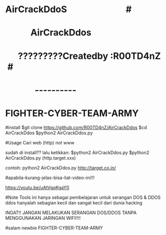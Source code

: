 # AirCrackDdoS                            #
#               AirCrackDdos              # 
#       ?????????Createdby :R00TD4nZ      #
#               ----------                #
#        FIGHTER-CYBER-TEAM-ARMY          #

#install
$git clone https://github.com/R00TD4nZ/AirCrackDdos
$cd AirCrackDdos
$python2 AirCrackDdos.py

#Usage
Cari web (http) not www

sudah di install??
lalu ketikkan:
$python2 AirCrackDdos.py
$python2 AirCrackDdos.py (http.target.xxx)

contoh:
python2 AirCrackDdos.py http://target.co.in/

#apabila-kurang-jelas-bisa-liat-video-ini!!!

https://youtu.be/uAtVgqKgaY0

#Note
Tools ini hanya sebagai pembelajaran untuk serangan DOS & DDOS
ddos hanyalah sebagian kecil dan sangat kecil dari dunia hacking

INGAT!! JANGAN MELAKUKAN SERANGAN DOS/DDOS TANPA MENGGUNAKAN JARINGAN WIFI!!!!

#salam newbie
FIGHTER-CYBER-TEAM-ARMY
